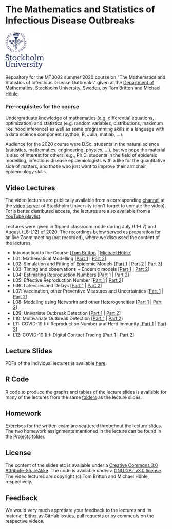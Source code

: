 # The Mathematics and Statistics of Infectious Disease Outbreaks

![](Assets/SUlogo_small.png)

Repository for the MT3002 summer 2020 course on "The Mathematics and Statistics of Infectious Disease Outbreaks" given at the [Department of Mathematics, Stockholm University, Sweden](https://www.math.su.se), by [Tom Britton](https://staff.math.su.se/tom.britton/) and [Michael Höhle](https://staff.math.su.se/hoehle). 

### Pre-requisites for the course 

Undergraduate knowledge of mathematics (e.g. differential equations, optimization) and statistics (e.g. random variables, distributions, maximum likelihood inference) as well as some programming skills in a language with a data science component (python, R, Julia, matlab, ...).

Audience for the 2020 course were B.Sc. students in the natural science (statistics, mathematics, engineering, physics, ...), but we hope the material is also of interest for others, e.g., Ph.D. students in the field of epidemic modelling, infectious disease epidemiologists with a like for the quantitative side of matters, and those who just want to improve their armchair epidemiology skills.

## Video Lectures

The video lectures are publically available from a corresponding [channel](https://video.su.se/channel/The%2BMath%2Band%2BStats%2Bof%2BInfectious%2BDisease%2BOutbreaks/356471) at the [video server](https://video.su.se) of Stockholm University (don't forget to unmute the video). For a better distributed access, the lectures are also available from a [YouTube playlist](https://www.youtube.com/playlist?list=PLl_ncesshp_C-URStf-LwhYCbFGE70_jq).

Lectures were given in flipped classroom mode during July (L1-L7) and August (L8-L12) of 2020. The recordings below served as preparation for an live Zoom meeting (not recorded), where we discussed the content of the lectures.

* Introduction to the Course [[Tom Britton](https://video.su.se/media/Introduction+to+the+Course+%28Tom+Britton%29/0_scrd1q6o/356471) | [Michael Höhle](https://video.su.se/media/t/0_rqwxd9zg)]
* L01: Mathematical Modelling [[Part 1](https://video.su.se/edit/0_g9pf4rnh) | [Part 2](https://video.su.se/media/L01+-+Mathematical+Modelling+%282+2%29/0_qdurs7hj)]
* L02: Simulation and Fitting of Epidemic Models [[Part 1](https://video.su.se/media/L02+-+Simulation+and+Fitting+of+Epidemic+Models+%281+3%29/0_j0v2lslj) | [Part 2](https://video.su.se/media/L02+-+Simulation+and+Fitting+of+Epidemic+Models+%282+3%29/0_p4629rt7) | [Part 3](https://video.su.se/media/L02+-+Simulation+and+Fitting+of+Epidemic+Models+%283+3%29/0_3yjyzq0q)]
* L03: Timing and observations + Endemic models [[Part 1](https://video.su.se/media/L03+-+Timing+and+observations+%2B+Endemic+models+%281+2%29/0_10homfzz) | [Part 2](https://video.su.se/media/L03+-+Timing+and+observations+%2B+Endemic+models+%282+2%29/0_1p5i3vsj/356471)]
* L04: Estimating Reproduction Numbers [[Part 1](https://video.su.se/media/L04+-+Estimation+reproduction+numbers+%281+2%29/0_w12jeszk) | [Part 2](https://video.su.se/media/L04+-+Estimating+Reproduction+Numbers+%282+2%29/0_bopogny5)]
* L05: Effective Reproduction Number [[Part 1](https://video.su.se/media/L05+-+Effective+Reproduction+Number+%281+2%29/0_u3b1j7rk) | [Part 2](https://video.su.se/media/L05+-+Effective+Reproduction+Number+%282+2%29/0_38cwcho8)]
* L06: Latencies and Delays [[Part 1](https://video.su.se/media/+L06+-+Latencies+and+Delays+%281+2%29/0_vrzkcn4s) | [Part 2](https://video.su.se/media/L06+-+Latencies+and+Delays+%282+2%29/0_0xu0jgzy)]
* L07: Vaccination, other Preventive Measures and Uncertainties [[Part 1](https://video.su.se/media/L07+-+Vaccination%2C+other+preventive+measures+and+uncertainties+%281+2%29/0_9oson513/356471) | [Part 2](https://video.su.se/media/L07+-+Vaccination%2C+other+preventive+measures+and+uncertainties+%282+2%29/0_7rrq3ug7/356471)]
* L08: Modeling using Networks and other Heterogeneities [[Part 1](https://video.su.se/media/L08+-+Modeling+using+networks+and+other+heterogeneities+%281+2%29/0_y4jqv270/356471) | [Part 2](https://video.su.se/media/L08+-+Modeling+using+networks+and+other+heterogeneities+%282+2%29/0_0mweom9s/356471)]
* L09: Univariate Outbreak Detection [[Part 1](https://video.su.se/media/L09+-+Univariate+outbreak+detection+%281+2%29/0_imgomlwy/356471) | [Part 2](https://video.su.se/media/L09+-+Univariate+outbreak+detection+%282+2%29/0_ifu44eas/356471)]
* L10: Multivariate Outbreak Detection [[Part 1](https://video.su.se/media/L10+-+Multivariate+outbreak+detection+%281+2%29/0_uithqyum) | [Part 2](https://video.su.se/media/L10+-+Multivariate+outbreak+detection+%282+2%29/0_mmol88iy)]
* L11: COVID-19 (I): Reproduction Number and Herd Immunity [[Part 1](https://video.su.se/media/L11+-+COVID-19+%281+2%29/0_dk0ztmz6/356471) | [Part 2](https://video.su.se/media/L11+-+COVID-19+%282+2%29/0_j1xks7xm)]
* L12: COVID-19 (II): Digital Contact Tracing [[Part 1](https://video.su.se/media/L12+-+Digital+Contact+Tracing+%281+2%29/0_9chh75x5) | [Part 2](https://video.su.se/media/L12+-+Digital+Contact+Tracing+%282+2%29/0_pbdfeaov)]

## Lecture Slides

PDFs of the individual lectures is available [here](https://github.com/hoehleatsu/mt3002-summer2020/tree/master/Lectures). 

## R Code

R code to produce the graphs and tables of the lecture slides is available for many of the lectures from the same [folders](https://github.com/hoehleatsu/mt3002-summer2020/tree/master/Lectures) as the lecture slides.

## Homework

Exercises for the written exam are scattered throughout the lecture slides. The two homework assignments mentioned in the lecture can be found in the [Projects](https://github.com/hoehleatsu/mt3002-summer2020/tree/master/Projects) folder. 

## License 

The content of the slides etc is available under a [Creative Commons 3.0 Attribute-ShareAlike](https://creativecommons.org/licenses/by-sa/3.0/). The code is available under a [GNU GPL v3.0 license](https://www.gnu.org/licenses/gpl-3.0.html). The video lectures are copyright (c) Tom Britton and Michael Höhle, respectively.

## Feedback

We would very much appretiate your feedback to the lectures and its material. Either as GitHub issues, pull requests or by comments on the respective videos.
